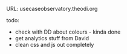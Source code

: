 URL: usecaseobservatory.theodi.org

todo:
* check with DD about colours - kinda done
* get analytics stuff from David
* clean css and js out completely


